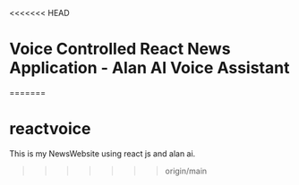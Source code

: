 <<<<<<< HEAD
# Voice Controlled React News Application - Alan AI Voice Assistant
=======
# reactvoice
This is my NewsWebsite using react js and alan ai.
>>>>>>> origin/main
